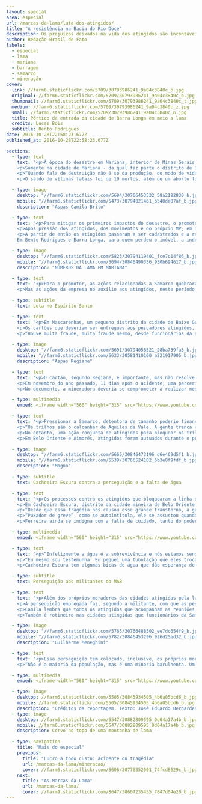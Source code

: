 ```yaml
---
layout: special
area: especial
url: /marcas-da-lama/luta-dos-atingidos/
title: "A resistência na Bacia do Rio Doce"
description: Os prejuízos deixados na vida dos atingidos são incontáveis, e a luta tornou-se parte do dia a dia de centenas deles
author: Redação Brasil de Fato
labels:
  - especial
  - lama
  - mariana
  - barragem
  - samarco
  - mineração
cover:
  link: //farm6.staticflickr.com/5709/30793986241_9a04c3840c_b.jpg
  original: //farm6.staticflickr.com/5709/30793986241_9a04c3840c_b.jpg
  thumbnail: //farm6.staticflickr.com/5709/30793986241_9a04c3840c_t.jpg
  medium: //farm6.staticflickr.com/5709/30793986241_9a04c3840c_z.jpg
  small: //farm6.staticflickr.com/5709/30793986241_9a04c3840c_n.jpg
  title: Pórtico da entrada da cidade de Barra Longa em meio a lama
  credits: Lucas Bois
  subtitle: Bento Rodrigues
date: 2016-10-28T22:58:23.677Z
published_at: 2016-10-28T22:58:23.677Z

sections:
  - type: text
    text: "<p>À época do desastre em Mariana, interior de Minas Gerais, a Defensoria Pública do estado estimou que mais de 1 milhão de pessoas foram atingidas pela lama, no caminho que ela percorreu entre a barragem de Fundão, operada pela mineradora Samarco (da Vale e da anglo-australiana BHP Billiton) até a cidade de Regência, no Espírito Santo.</p>
    <p>Somente na cidade de Mariana - da qual faz parte o distrito de Bento Rodrigues, que foi inteiramente destruído pelos rejeitos - 1, 5 mil pessoas tiveram prejuízos em suas atividades profissionais ou perderam bens materiais como casas, automóveis, entre outros pertences pessoais.</p>
    <p>“Quando fala de destruição não é só da produção, do modo de vida, mas de um laço das pessoas com o rio, de uma história, da vida das pessoas”, afirma Camila Brito, militante do Movimento dos Atingidos por Barragem (MAB). Ela atua em diversas cidades do Vale do Aço, um conglomerado de municípios que têm como base a exploração de minérios.</p>
    <p>O saldo de vítimas fatais foi de 19 mortos, além de um aborto forçado. Mas os prejuízos deixados na vida dos atingidos são incontáveis e chegaram a todos de maneiras muito peculiares. Agricultores perderam produções e as atividades pecuárias também foram impactadas. O maior problema, no entanto, foi o consumo de água e a pesca: mais de 3 mil pescadores foram atingidos e estão impedidos de praticar a profissão com a contaminação do Rio Doce e seus afluentes.</p>"

  - type: image
    desktop: "//farm6.staticflickr.com/5694/30766453532_58a2182830_b.jpg"
    mobile: "//farm6.staticflickr.com/5473/30794021461_b540de07af_b.jpg"
    description: "Aspas Camila Brito"

  - type: text
    text: "<p>Para mitigar os primeiros impactos do desastre, o promotor Guilherme Meneghini, que representa o Ministério Público de Minas Gerais (MPF-MG) na cidade de Mariana, ingressou, em 8 de novembro, três dias após a tragédia, com uma ação cautelar para bloquear R$ 300 milhões em recursos da Samarco. Embora a companhia tenha alegado não ter dinheiro em caixa, descobriu-se, mais tarde, que grande parte de seu capital estava fora do país.</p>
    <p>Após pressão dos atingidos, dos movimentos e do próprio MP; em dezembro de 2015 o promotor conseguiu impetrar mais uma ação. Essa, por fim, responsabilizou as controladoras e também definiu o bloqueio dos seus bens. A mesma ação estipulou quatro grupos de reparação aos atingidos: o fornecimento de um cartão mensal de auxílio financeiro, uma indenização por bens materiais, a reconstrução das cidades atingidas e uma indenização por danos morais.</p>
    <p>A partir de então os atingidos passaram a ser cadastrados e a receber valores mensais nos cartões fornecidos pela Samarco e, inclusive, segundo Meneghini, algumas ações indenizatórias também foram pagas.
    Em Bento Rodrigues e Barra Longa, para quem perdeu o imóvel, a indenização foi de R$ 20 mil. Para aqueles que perderam parentes na tragédia, o valor chegou a R$ 100 mil. “Esse não é o valor integral, nós ainda vamos calcular uma indenização final, que vai levar em consideração todos os danos que os atingidos tiveram”, explica Meneghini.</p>"

  - type: image
    desktop: "//farm6.staticflickr.com/5823/30794119401_fce7c14f86_b.jpg"
    mobile: "//farm6.staticflickr.com/5694/30846490356_930b694617_b.jpg"
    description: "NÚMEROS DA LAMA EM MARIANA"

  - type: text
    text: "<p>Para o promotor, as ações relacionadas à Samarco quebraram alguns paradigmas no que até então se tinha na luta pela reparação e direitos dos atingidos. \"Um deles é que em outros desastres, grande parte das famílias não recebeu nada. Elas lutam na justiça até hoje, tentando receber alguma coisa. Nós invertemos essa lógica. As famílias já foram parcialmente indenizadas, já recebem o auxílio financeiro, enquanto não vem a reparação final e a reconstrução”, opina o promotor. Isso foi possível, destaca ele, porque os atingidos ingressaram com ações coletivas e não individuais.</p>
    <p>Mas as ações da empresa no auxílio aos atingidos, neste período, ainda rendem bastante desconfiança por parte dos atingidos, uma vez que os efeitos da lama ainda são presentes diariamente na vida de todos eles.</p>"

  - type: subtitle
    text: Luta no Espírito Santo

  - type: text
    text: "<p>Em Mascarenhas, um pequeno distrito da cidade de Baixo Guandu margeado pelo Rio Doce no interior do Espírito Santo, a pesca sempre foi uma das principais atividades. A passagem da lama levou com ela o sustento de muitas famílias.</p>
    <p>Os cartões que deveriam ser entregues aos pescadores atingidos, por conta da cessão da pesca, demoraram a chegar. Quando chegaram, segundo os moradores, foram distribuídos para pessoas que sequer viviam em Mascarenhas. Regiane Soares, moradora da região e integrante do Movimento dos Atingidos por Barragem (MAB), lembra que tudo que se viu a respeito da atuação da empresa na região esse ano foi negligência.</p>
    <p>“Houve muita fraude, muita fraude mesmo, desde funcionários da empresa à pessoas da comunidade que buscaram pessoa no Paraná, na Itália, no sul de Minas, para vir fazer cadastro aqui. E essas pessoas recebem, e a comunidade não”, denuncia. Procurada, a Samarco não respondeu aos questionamentos da reportagem acerca da denúncia.</p>"

  - type: image
    desktop: "//farm6.staticflickr.com/5691/30794058521_28ba739fa3_b.jpg"
    mobile: "//farm6.staticflickr.com/5633/30581410160_a221917905_b.jpg"
    description: "Aspas Regiane"

  - type: text
    text: "<p>O cartão, segundo Regiane, é importante, mas não resolve os problemas da região. “A gente precisa de trabalho, de reconstituição da comunidade, de estudo. Eles não estão nem aí! O negócio é voltar a empresa a funcionar, gerar o lucro estipulado por ela”, lamenta.</p>
    <p>Em novembro do ano passado, 11 dias após o acidente, uma parceria entre os ministérios públicos federal e estadual e o Ministério do Trabalho, todos do Espírito Santo, firmou com a Samarco um Termo de Compromisso Socioambiental (TCSA), que obrigou a empresa a adotar medidas emergenciais em relação à chegada da lama ao estado.</p>
    <p>No documento, a mineradora deveria se comprometer a realizar medidas como a distribuição de água potável, a contratação de laboratórios para coleta e análise da água do Rio Doce e do mar e o custeio de transporte e alimentação a servidores atuantes em ações emergenciais. Quase um ano depois, Regiane revela que os compromissos ficaram só no papel.</p>"

  - type: multimedia
    embed: <iframe width="560" height="315" src="https://www.youtube.com/embed/z7vGJhamcS8" frameborder="0" allowfullscreen></iframe>

  - type: text
    text: "<p>Pressionar a Samarco, detentora de tamanho poderio financeiro, a cumprir os termos acordados com a justiça, sempre foi um grande desafio para os atingidos. Em Mascarenhas, a tática utilizada pelos manifestantes para levar a empresa à mesa de negociação foi bloquear os trilhos que margeiam a cidade e que diariamente carregam os minérios extraídos pela mineradora Vale.</p>
    <p>“Os trilhos são o calcanhar de Aquiles da Vale. A gente tranca e dá um prejuízo calculado em milhões de reais. A partir da primeira manifestação em que trancamos os trilhos é que eles vieram fazer o cadastro das pessoas da comunidade. Até então eles iriam apenas cadastrar pescadores com registro na Capitania dos Portos, que era apenas 22 pessoas aqui dentro”, relembrou.</p>
    <p>No entanto, uma ação conjunta de atingidos para bloquear os trilhos em Mascarenhas, Belo Oriente e Aimorés (as duas últimas localizadas em Minas Gerais), terminou com consequências aos manifestantes. Em Mascarenhas, na tentativa de dispersar e liberar os trilhos, a Polícia Militar apresentou uma liminar vencida em 30 dias e agiu com truculência, distribuindo socos e pontapés contra os moradores. Uma pessoa foi presa, mas teve a detenção revogada pelo delegado, quando foi comprovado que o documento apresentado pela PM estava vencido.</p>
    <p>Em Belo Oriente e Aimorés, atingidos foram autuados durante o protesto, mas não chegaram a ser presos. No último mês de outubro, 13 pessoas que participaram direta ou indiretamente dos protestos foram processados pela Vale. Em contato com a reportagem do Brasil de Fato, a empresa se negou a comentar processos judiciais em andamento.</p>"

  - type: image
    desktop: "//farm6.staticflickr.com/5665/30846473196_d6e469d5f1_b.jpg"
    mobile: "//farm6.staticflickr.com/5539/30766524182_6b3e8f9fdf_b.jpg"
    description: "Magno"

  - type: subtitle
    text: Cachoeira Escura contra a perseguição e a falta de água

  - type: text
    text: "<p>Os processos contra os atingidos que bloquearam a linha do trem causaram intimidação. Alguns se negam a dar entrevistas, outros passaram a ficar mais cuidadosos e até evitam se manifestar de maneira mais contundente contra a empresa.</p>
    <p>Em Cachoeira Escura, distrito da cidade mineira de Belo Oriente onde também aconteceu o bloqueio do trilho, a reivindicação dos atingidos é que a Samarco distribua água às 12 mil famílias, que desde o rompimento da barragem estão com o abastecimento comprometido pela qualidade da água que chega até às casas. A lama que desceu pelo Rio Doce contaminou afluentes, transformou a vida de quem mora por lá e depende do rio para consumo e para sustento, por meio da pesca.</p>
    <p>“Desde que essa tragédia nos causou esse grande transtorno, a gente vem padecendo sempre. A nossa rotina mudou, a nossa rotina não é mais a mesma”, conta Magno Antonio Oliveira, de 52 anos. Ferreira, que vive com sua família no pequeno distrito, é um dos atingidos perseguidos pela mineradora.</p>
    <p>“Puxador de greve”, como se autointitula, ele se assustou quando viu seu nome ligado à justiça. “Por eu morar aqui e ver as pessoas assim, não engajadas o suficiente para correr atrás [dos direitos], eu me juntei às pessoas e fui mobilizar nossa melhoria. Não para trazer danos, não com vandalismo. Como puxador de greve acho que a gente tem o direito de reivindicar porque nós nunca conseguimos nada no país, a não ser através da nossa luta. Nós não conseguimos nada de mão beijada”, destaca.</p>
    <p>Ferreira ainda se indigna com a falta de cuidado, tanto do poder local, que aceita o abastecimento com uma água que afirma estar contaminada, quanto com a empresa que não cumpriu o acordo de fornecer água tratada para os atingidos.</p>"

  - type: multimedia
    embed: <iframe width="560" height="315" src="https://www.youtube.com/embed/zIMADqzY0HA" frameborder="0" allowfullscreen></iframe>

  - type: text
    text: "<p>“Infelizmente a água é a sobrevivência e nós estamos sendo massacrados dessa mesma água. Tanto que as nossas tubulações estão todas contaminadas. É uma coisa que a sociedade tem que ver, porque está embaixo da terra, não dá para a gente ver”, aponta. Curioso, Ferreira aproveitou que a estação de tratamento da região trocava os canos de água, para checar a qualidade do que passava pela tubulação e se assustou.</p>
    <p>“Eu mesmo sou testemunha. Eu peguei uma tubulação que eles trocaram em frente ao [estação de] tratamento de água, e lá estava um resíduo de quase dois centímetros ao redor da tubulação toda e isso vai para dentro das residências\", relata.</p>
    <p>Cachoeira Escura tem algumas bicas de água que dão esperança de água potável aos moradores. Mas, aos poucos, os bens naturais começam a ser capitalizados. Quem mora nas partes altas do distrito, por exemplo, chega a pagar R$ 20 reais para que outros moradores que têm carro possam encher as garrafas e subi-las morro acima.</p>"

  - type: subtitle
    text: Perseguição aos militantes do MAB

  - type: text
    text: "<p>Além dos próprios moradores das cidades atingidas pela lama, militantes do Movimento dos Atingidos por Barragem (MAB) também são constantemente perseguidos pela Samarco. Alguns deles, como a coordenadora Camila Brito, estão entre os 13 processados pela Vale, uma das detentoras da mineradora.</p>
    <p>A perseguição empregada faz, segundo a militante, com que as pessoas achem que não vai ter jeito de garantir seus diretos, que elas se sintam pequenas por terem sido humilhadas e serem pobres. \"É difícil que as pessoas acreditem que a luta vai realmente fazer a diferença”, lamenta.</p>
    <p>Camila lembra que todos os atingidos que acompanham as reuniões do MAB para articular as lutas pelos direitos também são ameaçados. “As pessoas falam: ‘eu vou denunciar vocês, vocês estão participando da reunião do MAB, vou denunciar para a empresa, vão tirar seu cartão se você participar. Todas ideias estão sendo colocadas na população”, explica.</p>
    <p>Também é rotineiro nas cidades atingidas que funcionários da Samarco visitem os atingidos. No momento de fazer o cadastro, segundo a militante, a pergunta sobre a participação do morador nas reuniões do movimento é corriqueira. “Isso só tem um motivo que é essa perseguição e a negação do direito de participação no movimento social”, diz Camila Brito.</p>"

  - type: image
    desktop: "//farm6.staticflickr.com/5765/30766488302_ee7dc654f9_b.jpg"
    mobile: "//farm6.staticflickr.com/5782/30846453296_926d25ed32_b.jpg"
    description: "Guilherme Meneghini"

  - type: text
    text: "<p>Essa perseguição tem colocado, inclusive, os próprios moradores das cidades atingidas em conflito. Como a pressão da empresa para evitar a organização só tem aumentado, é comum que alguns se voltem contra o movimento e contra pessoas de referências em cada cidade.</p>
    <p>“Não é a maioria da população, mas é uma minoria barulhenta. Um cidadão publicou uma nota no jornal, chamando os atingidos de aproveitadores. Nós entramos com um processo contra esse cidadão e ele fez uma retratação pública dizendo que se arrependia do que tinha dito e pedia desculpas a toda a comunidade atingida de Mariana”, lembra o promotor Guilherme Meneghini.</p>"

  - type: multimedia
    embed: <iframe width="560" height="315" src="https://www.youtube.com/embed/PdBXpL5uNF4" frameborder="0" allowfullscreen></iframe>

  - type: image
    desktop: //farm6.staticflickr.com/5505/30845934505_4b6a05bcd6_b.jpg
    mobile: //farm6.staticflickr.com/5505/30845934505_4b6a05bcd6_b.jpg
    description: "Créditos da reportagem. Texto: José Eduardo Bernardes, Edição: Simone Freire, Vídeo e Foto: José Eduardo Bernardes e Guilherme Weimann, Arte: Wilcker Morais"
  - type: image
    desktop: //farm6.staticflickr.com/5547/30882809595_0d04a17a4b_b.jpg
    mobile: //farm6.staticflickr.com/5547/30882809595_0d04a17a4b_b.jpg
    description: Corvo no topo de uma montanha de lama

  - type: navigation
    title: "Mais do especial"
    previous:
      title: "Lucro a todo custo: acidente ou tragédia"
      url: /marcas-da-lama/mineracao/
      cover: //farm6.staticflickr.com/5606/30776352001_74fcd8629c_b.jpg
    next:
      title: "As Marcas da Lama"
      url: /marcas-da-lama/
      cover: //farm9.staticflickr.com/8647/30607235435_7847d04e20_b.jpg
---
```


